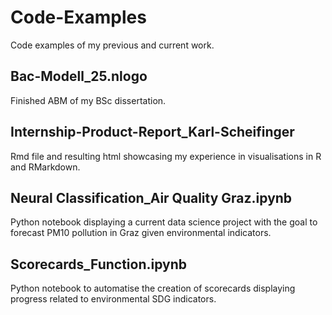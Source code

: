 # Code-Examples
Code examples of my previous and current work.

## Bac-Modell_25.nlogo
Finished ABM of my BSc dissertation.

## Internship-Product-Report_Karl-Scheifinger
Rmd file and resulting html showcasing my experience in visualisations in R and RMarkdown.

## Neural Classification_Air Quality Graz.ipynb
Python notebook displaying a current data science project with the goal to forecast PM10 pollution in Graz given environmental indicators.

## Scorecards_Function.ipynb
Python notebook to automatise the creation of scorecards displaying progress related to environmental SDG indicators.

